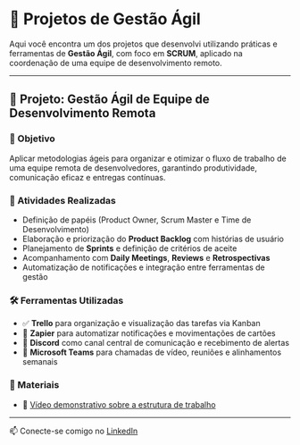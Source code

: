 # 📁 Projetos de Gestão Ágil

Aqui você encontra um dos projetos que desenvolvi utilizando práticas e ferramentas de **Gestão Ágil**, com foco em **SCRUM**, aplicado na coordenação de uma equipe de desenvolvimento remoto.

---

## 📌 Projeto: Gestão Ágil de Equipe de Desenvolvimento Remota

### 🎯 Objetivo

Aplicar metodologias ágeis para organizar e otimizar o fluxo de trabalho de uma equipe remota de desenvolvedores, garantindo produtividade, comunicação eficaz e entregas contínuas.

### 🧩 Atividades Realizadas

- Definição de papéis (Product Owner, Scrum Master e Time de Desenvolvimento)  
- Elaboração e priorização do **Product Backlog** com histórias de usuário  
- Planejamento de **Sprints** e definição de critérios de aceite  
- Acompanhamento com **Daily Meetings**, **Reviews** e **Retrospectivas**  
- Automatização de notificações e integração entre ferramentas de gestão  

### 🛠️ Ferramentas Utilizadas

- ✅ **Trello** para organização e visualização das tarefas via Kanban  
- 🤖 **Zapier** para automatizar notificações e movimentações de cartões  
- 💬 **Discord** como canal central de comunicação e recebimento de alertas  
- 🎥 **Microsoft Teams** para chamadas de vídeo, reuniões e alinhamentos semanais  

### 📂 Materiais

- 🎥 [Vídeo demonstrativo sobre a estrutura de trabalho](https://youtu.be/9Ir6vfI43cA)

---

📫 Conecte-se comigo no [LinkedIn](https://www.linkedin.com/in/daniel-santos-it/)
